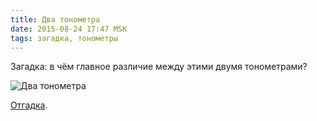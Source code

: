 ```yaml
---
title: Два тонометра
date: 2015-08-24 17:47 MSK
tags: загадка, тонометры
---
```


Загадка: в чём главное различие между этими двумя тонометрами?

![Два тонометра](2tonometers.jpg)

[Отгадка](/2015-08-25-saas-otgadka-pro-tonometry/).